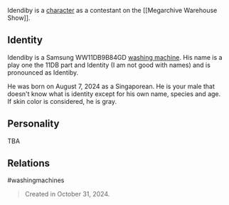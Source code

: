 Idendiby is a [character](Characters) as a contestant on the [[Megarchive Warehouse Show]].

## Identity

Idendiby is a Samsung WW11DB9B84GD [washing machine](Washing%20Machines). His name is a play one the 11DB part and Identity (I am not good with names) and is pronounced as Identiby.

He was born on August 7, 2024 as a Singaporean. He is your male that doesn't know what is identity except for his own name, species and age.  
If skin color is considered, he is gray.

## Personality
TBA

## Relations


#washingmachines


> Created in October 31, 2024.